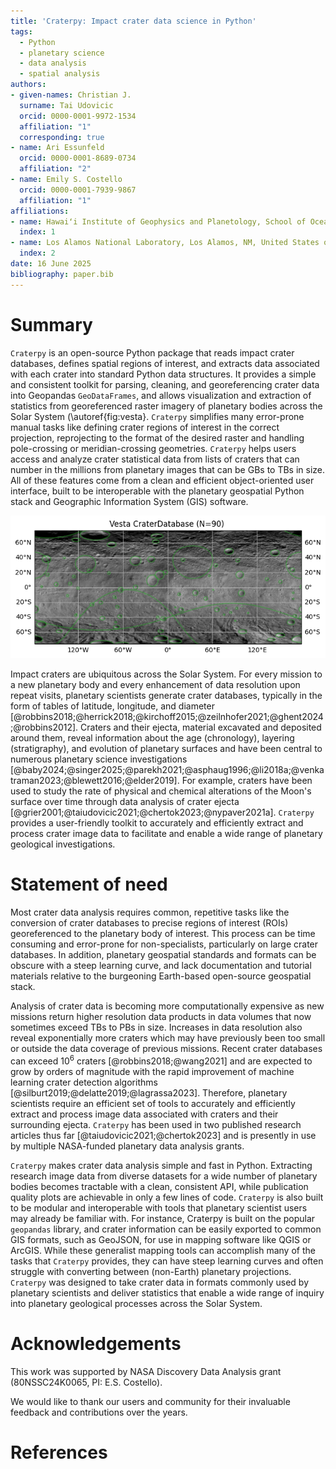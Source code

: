 ```yaml
---
title: 'Craterpy: Impact crater data science in Python'
tags:
  - Python
  - planetary science
  - data analysis
  - spatial analysis
authors:
- given-names: Christian J.
  surname: Tai Udovicic
  orcid: 0000-0001-9972-1534
  affiliation: "1"
  corresponding: true
- name: Ari Essunfeld 
  orcid: 0000-0001-8689-0734
  affiliation: "2"
- name: Emily S. Costello
  orcid: 0000-0001-7939-9867
  affiliation: "1"
affiliations:
- name: Hawaiʻi Institute of Geophysics and Planetology, School of Ocean and Earth Science and Technology, University of Hawaiʻi at Manoa, Honolulu, HI, United States of America
  index: 1
- name: Los Alamos National Laboratory, Los Alamos, NM, United States of America
  index: 2
date: 16 June 2025
bibliography: paper.bib
---
```


# Summary

`Craterpy` is an open-source Python package that reads impact crater databases, defines spatial regions of interest, and extracts data associated with each crater into standard Python data structures. It provides a simple and consistent toolkit for parsing, cleaning, and georeferencing crater data into Geopandas `GeoDataFrames`, and allows visualization and extraction of statistics from georeferenced raster imagery of planetary bodies across the Solar System (\autoref{fig:vesta}. `Craterpy` simplifies many error-prone manual tasks like defining crater regions of interest in the correct projection, reprojecting to the format of the desired raster and handling pole-crossing or meridian-crossing geometries. `Craterpy` helps users access and analyze crater statistical data from lists of craters that can number in the millions from planetary images that can be GBs to TBs in size.  All of these features come from a clean and efficient object-oriented user interface, built to be interoperable with the planetary geospatial Python stack and Geographic Information System (GIS) software. 

![Plot of a Vesta crater database on a global mosaic, as generated by craterpy v0.9.3. See the repository for latest API documentation and worked examples.\label{fig:vesta}](../docs/_images/readme_vesta_cdb.png)

Impact craters are ubiquitous across the Solar System. For every mission to a new planetary body and every enhancement of data resolution upon repeat visits, planetary scientists generate crater databases, typically in the form of tables of latitude, longitude, and diameter [@robbins2018;@herrick2018;@kirchoff2015;@zeilnhofer2021;@ghent2024;@robbins2012]. Craters and their ejecta, material excavated and deposited around them, reveal information about the age (chronology), layering (stratigraphy), and evolution of planetary surfaces and have been central to numerous planetary science investigations [@baby2024;@singer2025;@parekh2021;@asphaug1996;@li2018a;@venkatraman2023;@blewett2016;@elder2019]. For example, craters have been used to study the rate of physical and chemical alterations of the Moon's surface over time through data analysis of crater ejecta [@grier2001;@taiudovicic2021;@chertok2023;@nypaver2021a]. `Craterpy` provides a user-friendly toolkit to accurately and efficiently extract and process crater image data to facilitate and enable a wide range of planetary geological investigations. 

# Statement of need

Most crater data analysis requires common, repetitive tasks like the conversion of crater databases to precise regions of interest (ROIs) georeferenced to the planetary body of interest. This process can be time consuming and error-prone for non-specialists, particularly on large crater databases. In addition, planetary geospatial standards and formats can be obscure with a steep learning curve, and lack documentation and tutorial materials relative to the burgeoning Earth-based open-source geospatial stack. 

 Analysis of crater data is becoming more computationally expensive as new missions return higher resolution data products in data volumes that now sometimes exceed TBs to PBs in size. Increases in data resolution also reveal exponentially more craters which may have previously been too small or outside the data coverage of previous missions. Recent crater databases can exceed 10$^6$ craters [@robbins2018;@wang2021] and are expected to grow by orders of magnitude with the rapid improvement of machine learning crater detection algorithms [@silburt2019;@delatte2019;@lagrassa2023]. Therefore, planetary scientists require an efficient set of tools to accurately and efficiently extract and process image data associated with craters and their surrounding ejecta. `Craterpy` has been used in two published research articles thus far [@taiudovicic2021;@chertok2023] and is presently in use by multiple NASA-funded planetary data analysis grants.

`Craterpy` makes crater data analysis simple and fast in Python. Extracting research image data from diverse datasets for a wide number of planetary bodies becomes tractable with a clean, consistent API, while publication quality plots are achievable in only a few lines of code. `Craterpy` is also built to be modular and interoperable with tools that planetary scientist users may already be familiar with. For instance, Craterpy is built on the popular `geopandas` library, and crater information can be easily exported to common GIS formats, such as GeoJSON, for use in mapping software like QGIS or ArcGIS. While these generalist mapping tools can accomplish many of the tasks that `Craterpy` provides, they can have steep learning curves and often struggle with converting between (non-Earth) planetary projections. `Craterpy` was designed to take crater data in formats commonly used by planetary scientists and deliver statistics that enable a wide range of inquiry into planetary geological processes across the Solar System. 

# Acknowledgements

This work was supported by NASA Discovery Data Analysis grant (80NSSC24K0065, PI: E.S. Costello).

We would like to thank our users and community for their invaluable feedback and contributions over the years.

# References
